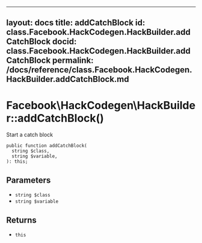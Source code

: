
***

layout: docs
title: addCatchBlock
id: class.Facebook.HackCodegen.HackBuilder.addCatchBlock
docid: class.Facebook.HackCodegen.HackBuilder.addCatchBlock
permalink: /docs/reference/class.Facebook.HackCodegen.HackBuilder.addCatchBlock.md
---







# Facebook\\HackCodegen\\HackBuilder::addCatchBlock()




Start a catch block




``` Hack
public function addCatchBlock(
  string $class,
  string $variable,
): this;
```




## Parameters




- ` string $class `
- ` string $variable `




## Returns




+ ` this `